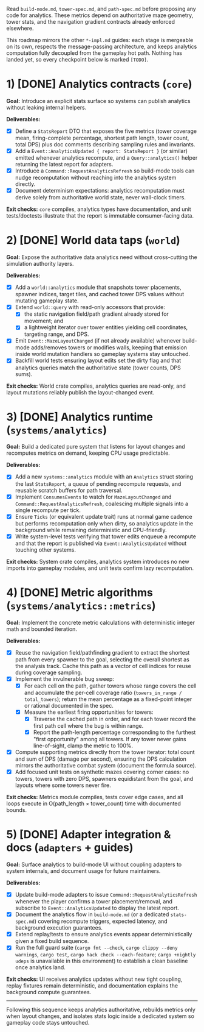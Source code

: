 Read `build-mode.md`, `tower-spec.md`, and `path-spec.md` before proposing any
code for analytics. These metrics depend on authoritative maze geometry, tower
stats, and the navigation gradient contracts already enforced elsewhere.

This roadmap mirrors the other `*-impl.md` guides: each stage is mergeable on
its own, respects the message-passing architecture, and keeps analytics
computation fully decoupled from the gameplay hot path. Nothing has landed yet,
so every checkpoint below is marked `[TODO]`.

# 1) [DONE] Analytics contracts (`core`)

**Goal:** Introduce an explicit stats surface so systems can publish analytics
without leaking internal helpers.

**Deliverables:**

* [x] Define a `StatsReport` DTO that exposes the five metrics (tower coverage mean,
  firing-complete percentage, shortest path length, tower count, total DPS) plus
  doc comments describing sampling rules and invariants.
* [x] Add a `Event::AnalyticsUpdated { report: StatsReport }` (or similar) emitted
  whenever analytics recompute, and a `Query::analytics()` helper returning the
  latest report for adapters.
* [x] Introduce a `Command::RequestAnalyticsRefresh` so build-mode tools can nudge
  recomputation without reaching into the analytics system directly.
* [x] Document determinism expectations: analytics recomputation must derive solely
  from authoritative world state, never wall-clock timers.

**Exit checks:** `core` compiles, analytics types have documentation, and unit
tests/doctests illustrate that the report is immutable consumer-facing data.

# 2) [DONE] World data taps (`world`)

**Goal:** Expose the authoritative data analytics need without cross-cutting the
simulation authority layers.

**Deliverables:**

* [x] Add a `world::analytics` module that snapshots tower placements, spawner
  indices, target tiles, and cached tower DPS values without mutating gameplay
  state.
* [x] Extend `world::query` with read-only accessors that provide:
  * [x] the static navigation field/path gradient already stored for movement; and
  * [x] a lightweight iterator over tower entities yielding cell coordinates,
    targeting range, and DPS.
* [x] Emit `Event::MazeLayoutChanged` (if not already available) whenever build-mode
  adds/removes towers or modifies walls, keeping that emission inside world
  mutation handlers so gameplay systems stay untouched.
* [x] Backfill world tests ensuring layout edits set the dirty flag and that
  analytics queries match the authoritative state (tower counts, DPS sums).

**Exit checks:** World crate compiles, analytics queries are read-only, and
layout mutations reliably publish the layout-changed event.

# 3) [DONE] Analytics runtime (`systems/analytics`)

**Goal:** Build a dedicated pure system that listens for layout changes and
recomputes metrics on demand, keeping CPU usage predictable.

**Deliverables:**

* [x] Add a new `systems::analytics` module with an `Analytics` struct storing the
  last `StatsReport`, a queue of pending recompute requests, and reusable scratch
  buffers for path traversal.
* [x] Implement `ConsumesEvents` to watch for `MazeLayoutChanged` and
  `Command::RequestAnalyticsRefresh`, coalescing multiple signals into a single
  recompute per tick.
* [x] Ensure `Ticks` (or equivalent update trait) runs at normal game cadence but
  performs recomputation only when dirty, so analytics update in the background
  while remaining deterministic and CPU-friendly.
* [x] Write system-level tests verifying that tower edits enqueue a recompute and
  that the report is published via `Event::AnalyticsUpdated` without touching
  other systems.

**Exit checks:** System crate compiles, analytics system introduces no new
imports into gameplay modules, and unit tests confirm lazy recomputation.

# 4) [DONE] Metric algorithms (`systems/analytics::metrics`)

**Goal:** Implement the concrete metric calculations with deterministic integer
math and bounded iteration.

**Deliverables:**

* [x] Reuse the navigation field/pathfinding gradient to extract the shortest path
  from every spawner to the goal, selecting the overall shortest as the analysis
  track. Cache this path as a vector of cell indices for reuse during coverage
  sampling.
* [x] Implement the invulnerable bug sweep:
  * [x] For each cell on the path, gather towers whose range covers the cell and
    accumulate the per-cell coverage ratio (`towers_in_range / total_towers`);
    return the mean percentage as a fixed-point integer or rational documented
    in the spec.
  * [x] Measure the earliest firing opportunities for towers:
    * [x] Traverse the cached path in order, and for each tower record the first
      path cell where the bug is within range.
    * [x] Report the path-length percentage corresponding to the furthest "first
      opportunity" among all towers. If any tower never gains line-of-sight,
      clamp the metric to 100%.
* [x] Compute supporting metrics directly from the tower iterator: total count and
  sum of DPS (damage per second), ensuring the DPS calculation mirrors the
  authoritative combat system (document the formula source).
* [x] Add focused unit tests on synthetic mazes covering corner cases: no towers,
  towers with zero DPS, spawners equidistant from the goal, and layouts where
  some towers never fire.

**Exit checks:** Metrics module compiles, tests cover edge cases, and all loops
execute in O(path_length × tower_count) time with documented bounds.

# 5) [DONE] Adapter integration & docs (`adapters` + guides)

**Goal:** Surface analytics to build-mode UI without coupling adapters to system
internals, and document usage for future maintainers.

**Deliverables:**

* [x] Update build-mode adapters to issue `Command::RequestAnalyticsRefresh` whenever
  the player confirms a tower placement/removal, and subscribe to
  `Event::AnalyticsUpdated` to display the latest report.
* [x] Document the analytics flow in `build-mode.md` (or a dedicated `stats-spec.md`)
  covering recompute triggers, expected latency, and background execution
  guarantees.
* [x] Extend replay/tests to ensure analytics events appear deterministically given
  a fixed build sequence.
* [x] Run the full guard suite (`cargo fmt --check`, `cargo clippy --deny warnings`,
  `cargo test`, `cargo hack check --each-feature`; `cargo +nightly udeps` is
  unavailable in this environment) to establish a clean baseline once analytics
  land.

**Exit checks:** UI receives analytics updates without new tight coupling,
replay fixtures remain deterministic, and documentation explains the background
compute guarantees.

---

Following this sequence keeps analytics authoritative, rebuilds metrics only when
layout changes, and isolates stats logic inside a dedicated system so gameplay
code stays untouched.
